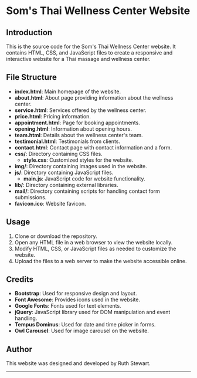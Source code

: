 # Som's Thai Wellness Center Website

## Introduction
This is the source code for the Som's Thai Wellness Center website. It contains HTML, CSS, and JavaScript files to create a responsive and interactive website for a Thai massage and wellness center.

## File Structure
- **index.html**: Main homepage of the website.
- **about.html**: About page providing information about the wellness center.
- **service.html**: Services offered by the wellness center.
- **price.html**: Pricing information.
- **appointment.html**: Page for booking appointments.
- **opening.html**: Information about opening hours.
- **team.html**: Details about the wellness center's team.
- **testimonial.html**: Testimonials from clients.
- **contact.html**: Contact page with contact information and a form.
- **css/**: Directory containing CSS files.
  - **style.css**: Customized styles for the website.
- **img/**: Directory containing images used in the website.
- **js/**: Directory containing JavaScript files.
  - **main.js**: JavaScript code for website functionality.
- **lib/**: Directory containing external libraries.
- **mail/**: Directory containing scripts for handling contact form submissions.
- **favicon.ico**: Website favicon.

## Usage
1. Clone or download the repository.
2. Open any HTML file in a web browser to view the website locally.
3. Modify HTML, CSS, or JavaScript files as needed to customize the website.
4. Upload the files to a web server to make the website accessible online.

## Credits
- **Bootstrap**: Used for responsive design and layout.
- **Font Awesome**: Provides icons used in the website.
- **Google Fonts**: Fonts used for text elements.
- **jQuery**: JavaScript library used for DOM manipulation and event handling.
- **Tempus Dominus**: Used for date and time picker in forms.
- **Owl Carousel**: Used for image carousel on the website.

## Author
This website was designed and developed by Ruth Stewart.

---

